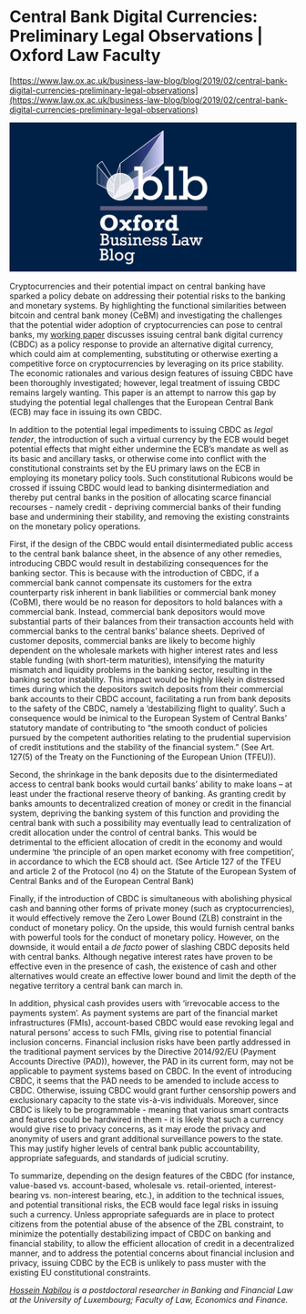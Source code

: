 # Central Bank Digital Currencies: Preliminary Legal Observations | Oxford Law Faculty

[https://www.law.ox.ac.uk/business-law-blog/blog/2019/02/central-bank-digital-currencies-preliminary-legal-observations](https://www.law.ox.ac.uk/business-law-blog/blog/2019/02/central-bank-digital-currencies-preliminary-legal-observations)

![oblb_new_logo.png](oblb_new_logo-bbc4d24b-0aba-457b-955a-2fbcd56b9353.png)

Cryptocurrencies and their potential impact on central banking have sparked a policy debate on addressing their potential risks to the banking and monetary systems. By highlighting the functional similarities between bitcoin and central bank money (CeBM) and investigating the challenges that the potential wider adoption of cryptocurrencies can pose to central banks, my [working paper](https://papers.ssrn.com/sol3/papers.cfm?abstract_id=3329993) discusses issuing central bank digital currency (CBDC) as a policy response to provide an alternative digital currency, which could aim at complementing, substituting or otherwise exerting a competitive force on cryptocurrencies by leveraging on its price stability. The economic rationales and various design features of issuing CBDC have been thoroughly investigated; however, legal treatment of issuing CBDC remains largely wanting. This paper is an attempt to narrow this gap by studying the potential legal challenges that the European Central Bank (ECB) may face in issuing its own CBDC.

In addition to the potential legal impediments to issuing CBDC as *legal tender*, the introduction of such a virtual currency by the ECB would beget potential effects that might either undermine the ECB’s mandate as well as its basic and ancillary tasks, or otherwise come into conflict with the constitutional constraints set by the EU primary laws on the ECB in employing its monetary policy tools. Such constitutional Rubicons would be crossed if issuing CBDC would lead to banking disintermediation and thereby put central banks in the position of allocating scarce financial recourses - namely credit - depriving commercial banks of their funding base and undermining their stability, and removing the existing constraints on the monetary policy operations.

First, if the design of the CBDC would entail disintermediated public access to the central bank balance sheet, in the absence of any other remedies, introducing CBDC would result in destabilizing consequences for the banking sector. This is because with the introduction of CBDC, if a commercial bank cannot compensate its customers for the extra counterparty risk inherent in bank liabilities or commercial bank money (CoBM), there would be no reason for depositors to hold balances with a commercial bank. Instead, commercial bank depositors would move substantial parts of their balances from their transaction accounts held with commercial banks to the central banks’ balance sheets. Deprived of customer deposits, commercial banks are likely to become highly dependent on the wholesale markets with higher interest rates and less stable funding (with short-term maturities), intensifying the maturity mismatch and liquidity problems in the banking sector, resulting in the banking sector instability. This impact would be highly likely in distressed times during which the depositors switch deposits from their commercial bank accounts to their CBDC account, facilitating a run from bank deposits to the safety of the CBDC, namely a ‘destabilizing flight to quality’. Such a consequence would be inimical to the European System of Central Banks’ statutory mandate of contributing to “the smooth conduct of policies pursued by the competent authorities relating to the prudential supervision of credit institutions and the stability of the financial system.” (See Art. 127(5) of the Treaty on the Functioning of the European Union (TFEU)).

Second, the shrinkage in the bank deposits due to the disintermediated access to central bank books would curtail banks’ ability to make loans – at least under the fractional reserve theory of banking. As granting credit by banks amounts to decentralized creation of money or credit in the financial system, depriving the banking system of this function and providing the central bank with such a possibility may eventually lead to centralization of credit allocation under the control of central banks. This would be detrimental to the efficient allocation of credit in the economy and would undermine ‘the principle of an open market economy with free competition’, in accordance to which the ECB should act. (See Article 127 of the TFEU and article 2 of the Protocol (no 4) on the Statute of the European System of Central Banks and of the European Central Bank)

Finally, if the introduction of CBDC is simultaneous with abolishing physical cash and banning other forms of private money (such as cryptocurrencies), it would effectively remove the Zero Lower Bound (ZLB) constraint in the conduct of monetary policy. On the upside, this would furnish central banks with powerful tools for the conduct of monetary policy. However, on the downside, it would entail a *de facto* power of slashing CBDC deposits held with central banks. Although negative interest rates have proven to be effective even in the presence of cash, the existence of cash and other alternatives would create an effective lower bound and limit the depth of the negative territory a central bank can march in.

In addition, physical cash provides users with ‘irrevocable access to the payments system’. As payment systems are part of the financial market infrastructures (FMIs), account-based CBDC would ease revoking legal and natural persons’ access to such FMIs, giving rise to potential financial inclusion concerns. Financial inclusion risks have been partly addressed in the traditional payment services by the Directive 2014/92/EU (Payment Accounts Directive (PAD)), however, the PAD in its current form, may not be applicable to payment systems based on CBDC. In the event of introducing CBDC, it seems that the PAD needs to be amended to include access to CBDC. Otherwise, issuing CBDC would grant further censorship powers and exclusionary capacity to the state vis-à-vis individuals. Moreover, since CBDC is likely to be programmable - meaning that various smart contracts and features could be hardwired in them - it is likely that such a currency would give rise to privacy concerns, as it may erode the privacy and anonymity of users and grant additional surveillance powers to the state. This may justify higher levels of central bank public accountability, appropriate safeguards, and standards of judicial scrutiny.

To summarize, depending on the design features of the CBDC (for instance, value-based vs. account-based, wholesale vs. retail-oriented, interest-bearing vs. non-interest bearing, etc.), in addition to the technical issues, and potential transitional risks, the ECB would face legal risks in issuing such a currency. Unless appropriate safeguards are in place to protect citizens from the potential abuse of the absence of the ZBL constraint, to minimize the potentially destabilizing impact of CBDC on banking and financial stability, to allow the efficient allocation of credit in a decentralized manner, and to address the potential concerns about financial inclusion and privacy, issuing CDBC by the ECB is unlikely to pass muster with the existing EU constitutional constraints.

*[Hossein Nabilou](https://wwwen.uni.lu/fdef/droit/equipe/hossein_nabilou) is a postdoctoral researcher in Banking and Financial Law at the University of Luxembourg; Faculty of Law, Economics and Finance.*